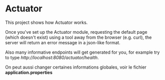 # Actuator

This project shows how Actuator works.

Once you've set up the Actuator module, requesting the default page (which doesn't exist) using a tool away from the browser (e.g. curl), the server will return an error message in a json-like format.

Also many informative endpoints will get generated for you, for example try to type *http://localhost:8080/actuator/health*.


On peut aussi changer certaines informations globales, voir le fichier **application.properties**
